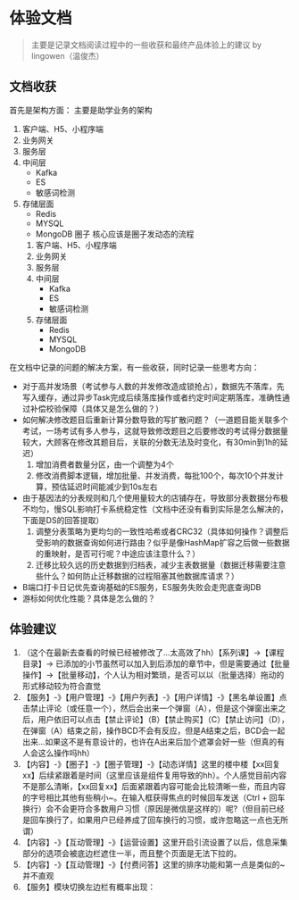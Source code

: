 # 体验文档
> 主要是记录文档阅读过程中的一些收获和最终产品体验上的建议 by lingowen（温俊杰）

## 文档收获
首先是架构方面：
主要是助学业务的架构
1. 客户端、H5、小程序端
2. 业务网关
3. 服务层
4. 中间层
    - Kafka
    - ES
    - 敏感词检测
5. 存储层面
    - Redis
    - MYSQL
    - MongoDB
圈子
    核心应该是圈子发动态的流程
    1. 客户端、H5、小程序端
    2. 业务网关
    3. 服务层
    4. 中间层
        - Kafka
        - ES
        - 敏感词检测
    5. 存储层面
        - Redis
        - MYSQL
        - MongoDB

在文档中记录的问题的解决方案，有一些收获，同时记录一些思考方向：
- 对于高并发场景（考试参与人数的并发修改造成锁抢占），数据先不落库，先写入缓存，通过异步Task完成后续落库操作或者约定时间定期落库，准确性通过补偿校验保障（具体又是怎么做的？）
- 如何解决修改题目后重新计算分数导致的写扩散问题？（一道题目能关联多个考试，一场考试有多人参与，这就导致修改题目之后要修改的考试得分数据量较大，大顾客在修改其题目后，关联的分数无法及时变化，有30min到1h的延迟）
    1. 增加消费者数量分区，由一个调整为4个
    2. 修改消费脚本逻辑，增加批量、并发消费，每批100个，每次10个并发计算，预估延迟时间能减少到10s左右
- 由于基因法的分表规则和几个使用量较大的店铺存在，导致部分表数据分布极不均匀，慢SQL影响打卡系统稳定性（文档中还没有看到实际是怎么解决的，下面是DS的回答提取）
    1. 调整分表策略为更均匀的一致性哈希或者CRC32（具体如何操作？调整后受影响的数据查询如何进行路由？似乎是像HashMap扩容之后做一些数据的重映射，是否可行呢？中途应该注意什么？）
    2. 迁移比较久远的历史数据到归档表，减少主表数据量（数据迁移需要注意些什么？如何防止迁移数据的过程阻塞其他数据库请求？）
- B端口打卡日记优先查询基础的ES服务，ES服务失败会走兜底查询DB
- 游标如何优化性能？具体是怎么做的？

## 体验建议
1. （这个在最新去查看的时候已经被修改了...太高效了hh）【系列课】->【课程目录】-> 已添加的小节虽然可以加入到后添加的章节中，但是需要通过【批量操作】->【批量移动】，个人认为相对繁琐，是否可以以（批量选择）拖动的形式移动较为符合直觉
2. 【服务】-》【用户管理】-》【用户列表】-》【用户详情】-》【黑名单设置】点击禁止评论（或任意一个），然后会出来一个弹窗（A），但是这个弹窗出来之后，用户依旧可以点击【禁止评论】（B）【禁止购买】（C）【禁止访问】（D），在弹窗（A）结束之前，操作BCD不会有反应，但是A结束之后，BCD会一起出来...如果这不是有意设计的，也许在A出来后加个遮罩会好一些（但真的有人会这么操作吗hh）
3. 【内容】-》【圈子】-》【圈子管理】-》【动态详情】这里的楼中楼【xx回复xx】后续紧跟着是时间（这里应该是组件复用导致的hh）。个人感觉目前内容不是那么清晰，【xx回复xx】后面紧跟着内容可能会比较清晰一些，而且内容的字号相比其他有些稍小~。在输入框获得焦点的时候回车发送（Ctrl + 回车换行）会不会更符合多数用户习惯（原因是微信是这样的）呢?（但目前已经是回车换行了，如果用户已经养成了回车换行的习惯，或许忽略这一点也无所谓）
4. 【内容】-》【互动管理】-》【运营设置】这里开启引流设置了以后，信息采集部分的选项会被底边栏遮住一半，而且整个页面是无法下拉的。
5. 【内容】-》【互动管理】-》【付费问答】这里的排序功能和第一点是类似的~ 并不直观
6. 【服务】模块切换左边栏有概率出现：
